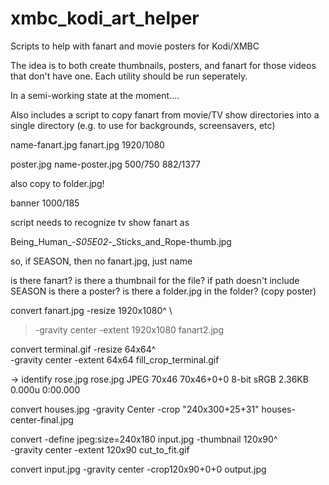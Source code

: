 # xmbc_kodi_art_helper
Scripts to help with fanart and movie posters for Kodi/XMBC


The idea is to both create thumbnails, posters, and fanart for those
videos that don't have one.  Each utility should be run seperately.

In a semi-working state at the moment....

Also includes a script to copy fanart from movie/TV show directories
into a single directory (e.g. to use for backgrounds, screensavers, etc)

name-fanart.jpg
fanart.jpg
1920/1080

poster.jpg
name-poster.jpg
500/750
882/1377

also copy to folder.jpg!



banner
1000/185



script needs to recognize tv show fanart as 

Being_Human_-_S05E02_-_Sticks_and_Rope-thumb.jpg

so, if SEASON, then no fanart.jpg, just name


is there fanart?
is there a thumbnail for the file?
if path doesn't include SEASON
	is there a poster?
	is there a folder.jpg in the folder? (copy poster)

convert fanart.jpg -resize 1920x1080^ \
> -gravity center -extent 1920x1080 fanart2.jpg

  convert terminal.gif    -resize 64x64^ \
          -gravity center -extent 64x64  fill_crop_terminal.gif


-> identify rose.jpg
rose.jpg JPEG 70x46 70x46+0+0 8-bit sRGB 2.36KB 0.000u 0:00.000


convert houses.jpg -gravity Center -crop "240x300+25+31" houses-center-final.jpg

convert -define jpeg:size=240x180 input.jpg  -thumbnail 120x90^ \
          -gravity center -extent 120x90  cut_to_fit.gif



convert input.jpg -gravity center -crop120x90+0+0 output.jpg